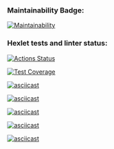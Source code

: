 ### Maintainability Badge:
[![Maintainability](https://api.codeclimate.com/v1/badges/6653e9f6ee2c94bdc6f3/maintainability)](https://codeclimate.com/github/Ulia388/python-project-49/maintainability)

### Hexlet tests and linter status:
[![Actions Status](https://github.com/Ulia388/python-project-49/actions/workflows/hexlet-check.yml/badge.svg)](https://github.com/Ulia388/python-project-49/actions)

[![Test Coverage](https://api.codeclimate.com/v1/badges/6653e9f6ee2c94bdc6f3/test_coverage)](https://codeclimate.com/github/Ulia388/python-project-49/test_coverage)

[![asciicast](https://asciinema.org/a/L3bQ0MgCoL7CSkCkP19eX7QKI.svg)](https://asciinema.org/a/L3bQ0MgCoL7CSkCkP19eX7QKI)

[![asciicast](https://asciinema.org/a/qKKqOSbcu10yiJVgHioXAON2X.svg)](https://asciinema.org/a/qKKqOSbcu10yiJVgHioXAON2X)

[![asciicast](https://asciinema.org/a/QUjYERx4byEqGZR2U2iMHbvJy.svg)](https://asciinema.org/a/QUjYERx4byEqGZR2U2iMHbvJy)

[![asciicast](https://asciinema.org/a/CIbeyng0YwxosX9VVvBaRrTUa.svg)](https://asciinema.org/a/CIbeyng0YwxosX9VVvBaRrTUa)

[![asciicast](https://asciinema.org/a/EndHokjAJxSoz5gR59pJwkqGD.svg)](https://asciinema.org/a/EndHokjAJxSoz5gR59pJwkqGD)